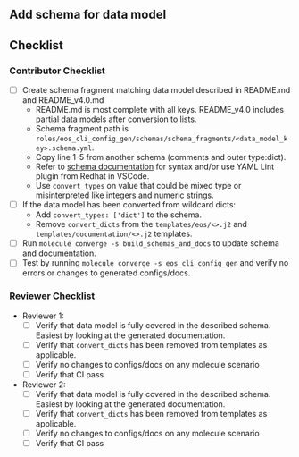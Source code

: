 ## Add schema for data model

<!-- Use this PR Title: Feat(eos_cli_config_gen): Add schema for < data_model_key > -->

## Checklist

### Contributor Checklist

- [ ] Create schema fragment matching data model described in README.md and README_v4.0.md
  - README.md is most complete with all keys. README_v4.0 includes partial data models after conversion to lists.
  - Schema fragment path is `roles/eos_cli_config_gen/schemas/schema_fragments/<data_model_key>.schema.yml`.
  - Copy line 1-5 from another schema (comments and outer type:dict).
  - Refer to [schema documentation](https://avd.sh/en/devel/docs/input-variable-validation.html) for syntax and/or use YAML Lint plugin from Redhat in VSCode.
  - Use `convert_types` on value that could be mixed type or misinterpreted like integers and numeric strings.
- [ ] If the data model has been converted from wildcard dicts:
  - Add `convert_types: ['dict']` to the schema.
  - Remove `convert_dicts` from the `templates/eos/<>.j2` and `templates/documentation/<>.j2` templates.
- [ ] Run `molecule converge -s build_schemas_and_docs` to update schema and documentation.
- [ ] Test by running `molecule converge -s eos_cli_config_gen` and verify no errors or changes to generated configs/docs.

### Reviewer Checklist

- Reviewer 1:
  - [ ] Verify that data model is fully covered in the described schema. Easiest by looking at the generated documentation.
  - [ ] Verify that `convert_dicts` has been removed from templates as applicable.
  - [ ] Verify no changes to configs/docs on any molecule scenario
  - [ ] Verify that CI pass

- Reviewer 2:
  - [ ] Verify that data model is fully covered in the described schema. Easiest by looking at the generated documentation.
  - [ ] Verify that `convert_dicts` has been removed from templates as applicable.
  - [ ] Verify no changes to configs/docs on any molecule scenario
  - [ ] Verify that CI pass
